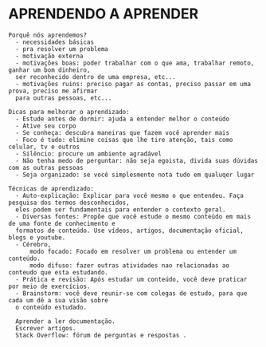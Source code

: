 <head>
  <h1>APRENDENDO A APRENDER</h1>
</head>

    Porquê nós aprendemos?
      - necessidades básicas 
      - pra resolver um problema
      - motivação externa
      - motivações boas: poder trabalhar com o que ama, trabalhar remoto, ganhar um bom dinheiro, 
      ser reconhecido dentro de uma empresa, etc...
      - motivações ruins: preciso pagar as contas, preciso passar em uma prova, preciso me afirmar 
      para outras pessoas, etc...
      
    Dicas para melhorar o aprendizado:
      - Estude antes de dormir: ajuda a entender melhor o conteúdo
      - Ative seu corpo
      - Se conheça: descubra maneiras que fazem você aprender mais
      - Foco é tudo: elimine coisas que lhe tire atenção, tais como celular, tv e outros
      - Silêncio: procure um ambiente agradável
      - Não tenha medo de perguntar: não seja egoista, divida suas dúvidas com as outras pessoas
      - Seja organizado: se você simplesmente nota tudo em qualuqer lugar
    
    Técnicas de aprendizado: 
      - Auto-explicação: Explicar para você mesmo o que entendeu. Faça pesquisa dos termos desconhecidos, 
      eles podem ser fundamentais para entender o contexto geral.
      - Diversas fontes: Propõe que você estude o mesmo conteúdo em mais de uma fonte de conhecimento e 
      formatos de conteúdo. Use vídeos, artigos, documentação oficial, blogs e youtube.
      - Cérebro, 
          modo focado: Focado em resolver um problema ou entender um conteúdo.
          modo difuso: fazer outras atividades nao relacionadas ao conteudo que esta estudando.
      - Prática e revisão: Após estudar um conteúdo, você deve praticar por meio de exercícios.
      - Brainstorm: você deve reunir-se com colegas de estudo, para que cada um dê a sua visão sobre 
      o conteúdo estudado.
      
      Aprender a ler documentação.
      Escrever artigos.
      Stack Overflow: fórum de perguntas e respostas .
